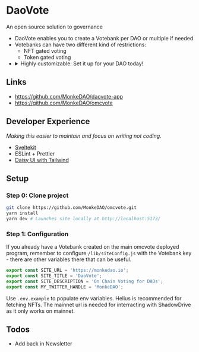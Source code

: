 # DaoVote

An open source solution to governance

- DaoVote enables you to create a Votebank per DAO or multiple if needed
- Votebanks can have two different kind of restrictions:
  - NFT gated voting
  - Token gated voting
- <details>
    <summary>
    <bold>Highly customizable</bold>: Set it up for your DAO today!
    </summary>
  </details>

## Links

- https://github.com/MonkeDAO/daovote-app
- https://github.com/MonkeDAO/omcvote

## Developer Experience

_Making this easier to maintain and focus on writing not coding._

- [Sveltekit](https://kit.svelte.dev/)
- ESLint + Prettier
- [Daisy UI with Tailwind](https://daisyui.com/)

## Setup

### Step 0: Clone project

```bash
git clone https://github.com/MonkeDAO/omcvote.git
yarn install
yarn dev # Launches site locally at http://localhost:5173/
```

### Step 1: Configuration

If you already have a Votebank created on the main omcvote deployed program, remember to configure `/lib/siteConfig.js` with the Votebank key - there are other variables there that can be useful.

```js
export const SITE_URL = 'https://monkedao.io';
export const SITE_TITLE = 'DaoVote';
export const SITE_DESCRIPTION = 'On Chain Voting for DAOs';
export const MY_TWITTER_HANDLE = 'MonkeDAO';
```

Use `.env.example` to populate env variables. Helius is recommended for fetching NFTs. The mainnet url is needed for interracting with ShadowDrive as it only works on mainnet.

## Todos

- Add back in Newsletter
